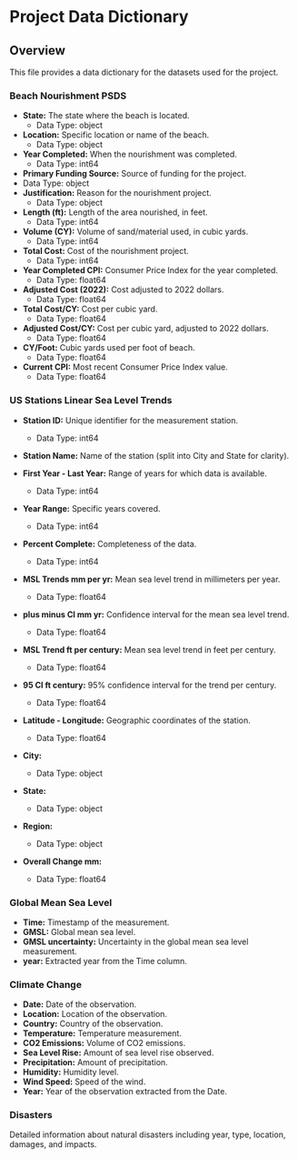 # Project Data Dictionary  
## Overview  
This file provides a data dictionary for the datasets used for the project.  

### Beach Nourishment PSDS

- **State:** The state where the beach is located.  
  - Data Type: object  
- **Location:** Specific location or name of the beach.  
  - Data Type: object  
- **Year Completed:** When the nourishment was completed.
  - Data Type: int64
- **Primary Funding Source:** Source of funding for the project.
 - Data Type: object
- **Justification:** Reason for the nourishment project.
  - Data Type: object
- **Length (ft):** Length of the area nourished, in feet.
  - Data Type: int64
- **Volume (CY):** Volume of sand/material used, in cubic yards.
  - Data Type: int64
- **Total Cost:** Cost of the nourishment project.
  - Data Type: int64
- **Year Completed CPI:** Consumer Price Index for the year completed.
  - Data Type: float64
- **Adjusted Cost (2022):** Cost adjusted to 2022 dollars.
  - Data Type: float64
- **Total Cost/CY:** Cost per cubic yard.
  - Data Type: float64
- **Adjusted Cost/CY:** Cost per cubic yard, adjusted to 2022 dollars.
  - Data Type: float64
- **CY/Foot:** Cubic yards used per foot of beach.
  - Data Type: float64
- **Current CPI:** Most recent Consumer Price Index value.
  - Data Type: float64

### US Stations Linear Sea Level Trends
- **Station ID:** Unique identifier for the measurement station.
  - Data Type: int64 
- **Station Name:** Name of the station (split into City and State for clarity).

- **First Year - Last Year:** Range of years for which data is available.
  - Data Type: int64 
- **Year Range:** Specific years covered.
  - Data Type: int64 
- **Percent Complete:** Completeness of the data.
  - Data Type: int64 
- **MSL Trends mm per yr:** Mean sea level trend in millimeters per year.
  - Data Type: float64 
- **plus minus CI mm yr:** Confidence interval for the mean sea level trend.
  - Data Type: float64 
- **MSL Trend ft per century:** Mean sea level trend in feet per century.
  - Data Type: float64 
- **95 CI ft century:** 95% confidence interval for the trend per century.
  - Data Type: float64 
- **Latitude - Longitude:** Geographic coordinates of the station.
  - Data Type: float64 
- **City:** 
  - Data Type: object  
- **State:** 
  - Data Type: object
- **Region:**
  - Data Type: object
- **Overall Change mm:**  
  - Data Type: float64
  
### Global Mean Sea Level
- **Time:** Timestamp of the measurement.
- **GMSL:** Global mean sea level.
- **GMSL uncertainty:** Uncertainty in the global mean sea level measurement.
- **year:** Extracted year from the Time column.

### Climate Change
- **Date:** Date of the observation.
- **Location:** Location of the observation.
- **Country:** Country of the observation.
- **Temperature:** Temperature measurement.
- **CO2 Emissions:** Volume of CO2 emissions.
- **Sea Level Rise:** Amount of sea level rise observed.
- **Precipitation:** Amount of precipitation.
- **Humidity:** Humidity level.
- **Wind Speed:** Speed of the wind.
- **Year:** Year of the observation extracted from the Date.

### Disasters
Detailed information about natural disasters including year, type, location, damages, and impacts.